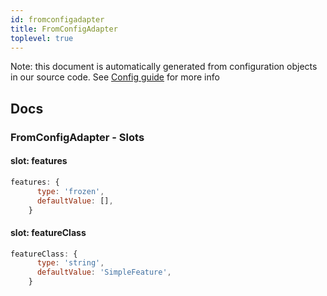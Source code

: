 ```yaml
---
id: fromconfigadapter
title: FromConfigAdapter
toplevel: true
---
```


Note: this document is automatically generated from configuration objects in
our source code. See [Config guide](/docs/config_guide) for more info

## Docs

### FromConfigAdapter - Slots

#### slot: features

```js
features: {
      type: 'frozen',
      defaultValue: [],
    }
```

#### slot: featureClass

```js
featureClass: {
      type: 'string',
      defaultValue: 'SimpleFeature',
    }
```
